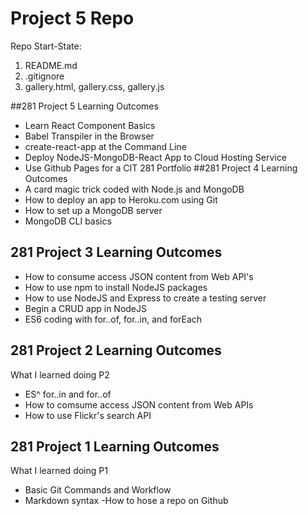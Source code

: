 # Project 5 Repo

Repo Start-State:

1. README.md
2. .gitignore
3. gallery.html, gallery.css, gallery.js

##281 Project 5 Learning Outcomes
- Learn React Component Basics
 - Babel Transpiler in the Browser
 - create-react-app at the Command Line
- Deploy NodeJS-MongoDB-React App to Cloud Hosting Service
- Use Github Pages for a CIT 281 Portfolio
##281 Project 4 Learning Outcomes
- A card magic trick coded with Node.js and MongoDB
- How to deploy an app to Heroku.com using Git
- How to set up a MongoDB server
- MongoDB CLI basics

## 281 Project 3 Learning Outcomes
- How to consume access JSON content from Web API's
- How to use npm to install NodeJS packages
- How to use NodeJS and Express to create a testing server
- Begin a CRUD app in NodeJS
- ES6 coding with for..of, for..in, and forEach

## 281 Project 2 Learning Outcomes
What I learned doing P2
- ES^ for..in and for..of
- How to comsume access JSON content from Web APIs
- How to use Flickr's search API

## 281 Project 1 Learning Outcomes
What I learned doing P1
- Basic Git Commands and Workflow
- Markdown syntax
-How to hose a repo on Github
